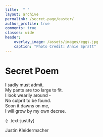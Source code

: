 ```yaml
---
title:  " "
layout: archive
permalink: /secret-page/easter/
author_profile: true
comments: true
classes: wide
header:
    overlay_image: /assets/images/eggs.jpg
    caption: "Photo Credit: Annie Spratt"
---
```


# Secret Poem 

I sadly must admit,  
My pants are too large to fit.  
I look wearily around -   
No culprit to be found.  
Soon it dawns on me,  
I will grow by my own decree.  

{: .text-justify}

Justin Kleidermacher
